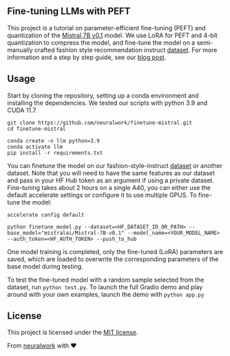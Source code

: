 ## Fine-tuning LLMs with PEFT
This project is a tutorial on parameter-efficient fine-tuning (PEFT) and quantization of the [Mistral 7B v0.1](https://huggingface.co/mistralai/Mistral-7B-v0.1) model. We use LoRA for PEFT and 4-bit quantization to compress the model, and fine-tune the model on a semi-manually crafted fashion style recommendation instruct [dataset](https://huggingface.co/datasets/neuralwork/fashion-style-instruct). For more information and a step by step guide, see our [blog post](https://blog.neuralwork.ai/an-llm-fine-tuning-cookbook-with-mistral-7b/).

## Usage
Start by cloning the repository, setting up a conda environment and installing the dependencies. We tested our scripts with python 3.9 and CUDA 11.7.
```
git clone https://github.com/neuralwork/finetune-mistral.git
cd finetune-mistral

conda create -n llm python=3.9
conda activate llm
pip install -r requirements.txt
```

You can finetune the model on our fashion-style-instruct [dataset](https://huggingface.co/datasets/neuralwork/fashion-style-instruct) or another dataset. Note that you will need to have the same features as our dataset and pass in your HF Hub token as an argument if using a private dataset. Fine-tuning takes about 2 hours on a single A40, you can either use the default accelerate settings or configure it to use multiple GPUS. To fine-tune the model:
```
accelerate config default

python finetune_model.py --dataset=<HF_DATASET_ID_OR_PATH> --base_model="mistralai/Mistral-7B-v0.1" --model_name=<YOUR_MODEL_NAME> --auth_token=<HF_AUTH_TOKEN> --push_to_hub
```

One model training is completed, only the fine-tuned (LoRA) parameters are saved, which are loaded to overwrite the corresponding parameters of the base model during testing.  

To test the fine-tuned model with a random sample selected from the dataset, run `python test.py`. To launch the full Gradio demo and play around with your own examples, launch the demo with `python app.py`


## License
This project is licensed under the [MIT license](https://github.com/neuralwork/finetune-mistral/blob/main/LICENSE).

From [neuralwork](https://neuralwork.ai/) with :heart:

